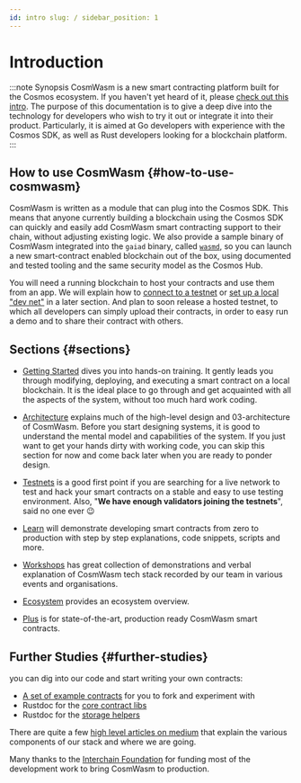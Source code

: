 ```yaml
---
id: intro slug: / sidebar_position: 1
---
```


# Introduction

:::note Synopsis CosmWasm is a new smart contracting platform built for the
Cosmos ecosystem. If you haven't yet heard of it, please [check out this
intro](https://blog.cosmos.network/announcing-the-launch-of-cosmwasm-cc426ab88e12).
The purpose of this documentation is to give a deep dive into the technology for
developers who wish to try it out or integrate it into their product.
Particularly, it is aimed at Go developers with experience with the Cosmos SDK,
as well as Rust developers looking for a blockchain platform.
:::

## How to use CosmWasm {#how-to-use-cosmwasm}

CosmWasm is written as a module that can plug into the Cosmos SDK. This means
that anyone currently building a blockchain using the Cosmos SDK can quickly and
easily add CosmWasm smart contracting support to their chain, without adjusting
existing logic. We also provide a sample binary of CosmWasm integrated into the
`gaiad` binary, called [`wasmd`](https://github.com/CosmWasm/wasmd), so you can
launch a new smart-contract enabled blockchain out of the box, using documented
and tested tooling and the same security model as the Cosmos Hub.

You will need a running blockchain to host your contracts and use them from an
app. We will explain how to [connect to a
testnet](/02-getting-started/03-setting-env.md#setting-up-environment) or [set
up a local "dev
net"](/02-getting-started/03-setting-env.md#run-local-node-optional) in a later
section. And plan to soon release a hosted testnet, to which all developers can
simply upload their contracts, in order to easy run a demo and to share their
contract with others.

## Sections {#sections}

* [Getting Started](02-getting-started/01-intro.md) dives you into hands-on
  training. It gently leads you through modifying, deploying, and executing a
  smart contract on a local blockchain. It is the ideal place to go through and
  get acquainted with all the aspects of the system, without too much hard work
  coding.

* [Architecture](03-architecture/01-multichain.md) explains much of the
  high-level design and 03-architecture of CosmWasm. Before you start designing
  systems, it is good to understand the mental model and capabilities of the
  system. If you just want to get your hands dirty with working code, you can
  skip this section for now and come back later when you are ready to ponder
  design.

* [Testnets](/ecosystem/testnets/build-requirements) is a good first point if
  you are searching for a live network to test and hack your smart contracts on
  a stable and easy to use testing environment. Also, "**We have enough
  validators joining the testnets**", said no one ever 😉

* [Learn](/tutorials/simple-option/intro) will demonstrate developing smart
  contracts from zero to production with step by step explanations, code
  snippets, scripts and more.

* [Workshops](/tutorials/videos-workshops) has great collection of
  demonstrations and verbal explanation of CosmWasm tech stack recorded by our
  team in various events and organisations.

* [Ecosystem](/ecosystem/overview) provides an ecosystem overview.

* [Plus](/cw-plus/0.9.0/overview) is for state-of-the-art, production ready
  CosmWasm smart contracts.

## Further Studies {#further-studies}

you can dig into our code and start writing your own contracts:

* [A set of example contracts](https://github.com/CosmWasm/cw-examples) for you
  to fork and experiment with
* Rustdoc for the [core contract
  libs](https://docs.rs/cosmwasm-std/0.14.0/cosmwasm_std/)
* Rustdoc for the [storage
  helpers](https://docs.rs/cosmwasm-storage/0.14.0/cosmwasm_storage/)

There are quite a few [high level articles on medium](https://medium.com/confio)
that explain the various components of our stack and where we are going.

Many thanks to the [Interchain Foundation](https://interchain.io/) for funding
most of the development work to bring CosmWasm to production.
